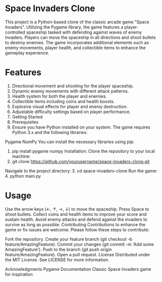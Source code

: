 # Space Invaders Clone
This project is a Python-based clone of the classic arcade game "Space Invaders". Utilizing the Pygame library, the game features a player-controlled spaceship tasked with defending against waves of enemy invaders. Players can move the spaceship in all directions and shoot bullets to destroy enemies. The game incorporates additional elements such as enemy movements, player health, and collectible items to enhance the gameplay experience.

# Features
  1. Directional movement and shooting for the player spaceship.
  2. Dynamic enemy movements with different attack patterns.
  3. Health system for both the player and enemies.
  4. Collectible items including coins and health boosts.
  5. Explosive visual effects for player and enemy destruction.
  6. Adjustable difficulty settings based on player performance.
  7. Getting Started
  8. Prerequisites
  9. Ensure you have Python installed on your system. The game requires Python 3.x and the following libraries:

Pygame
NumPy
You can install the necessary libraries using pip:
  1. pip install pygame numpy
Installation:
  Clone the repository to your local machine:
  2. git clone https://github.com/yourusername/space-invaders-clone.git

Navigate to the project directory:
  3. cd space-invaders-clone
Run the game:
  4. python main.py

# Usage
Use the arrow keys (←, ↑, →, ↓) to move the spaceship.
Press Space to shoot bullets.
Collect coins and health items to improve your score and sustain health.
Avoid enemy attacks and defend against the invaders to survive as long as possible.
Contributing
Contributions to enhance the game or fix issues are welcome. Please follow these steps to contribute:

Fork the repository.
Create your feature branch (git checkout -b feature/AmazingFeature).
Commit your changes (git commit -m 'Add some AmazingFeature').
Push to the branch (git push origin feature/AmazingFeature).
Open a pull request.
License
Distributed under the MIT License. See LICENSE for more information.

Acknowledgments
Pygame Documentation
Classic Space Invaders game for inspiration
